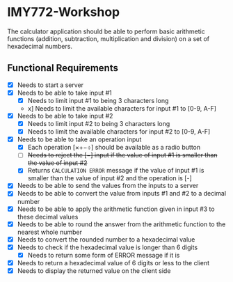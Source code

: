 # IMY772-Workshop

The calculator application should be able to perform basic arithmetic functions (addition, subtraction, multiplication and division) on a set of hexadecimal numbers.

## Functional Requirements


- [x] Needs to start a server
- [x] Needs to be able to take input #1
  - [x] Needs to limit input #1 to being 3 characters long
  - x] Needs to limit the available characters for input #1 to [0-9, A-F]
- [x] Needs to be able to take input #2
  - [x] Needs to limit input #2 to being 3 characters long
  - [x] Needs to limit the available characters for input #2 to [0-9, A-F]
- [x] Needs to be able to take an operation input
  - [x] Each operation [×+−÷] should be available as a radio button
  - [ ] ~~Needs to reject the [−] input if the value of input #1 is smaller than the value of input #2~~
  - [x] Returns ```CALCULATION ERROR``` message if the value of input #1 is smaller than the value of input #2 and the operation is [-]
- [x] Needs to be able to send the values from the inputs to a server
- [x] Needs to be able to convert the value from inputs #1 and #2 to a decimal number
- [x] Needs to be able to apply the arithmetic function given in input #3 to these decimal values
- [x] Needs to be able to round the answer from the arithmetic function to the nearest whole number
- [x] Needs to convert the rounded number to a hexadecimal value
- [x] Needs to check if the hexadecimal value is longer than 6 digits
  - [x] Needs to return some form of ERROR message if it is
- [x] Needs to return a hexadecimal value of 6 digits or less to the client
- [x] Needs to display the returned value on the client side
